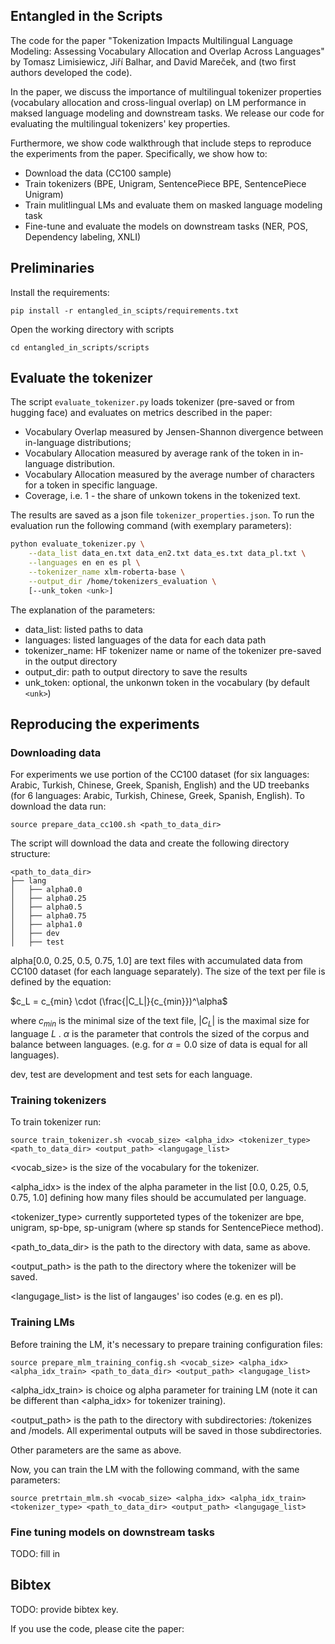 ## Entangled in the Scripts

The code for the paper "Tokenization Impacts Multilingual Language Modeling: Assessing Vocabulary Allocation and Overlap Across Languages" by Tomasz Limisiewicz, Jiří Balhar, and David Mareček, and (two first authors developed the code).


In the paper, we discuss the importance of multilingual tokenizer properties (vocabulary allocation and cross-lingual
overlap) on LM performance in maksed language modeling and downstream tasks. 
We release our code for evaluating the multilingual tokenizers' key properties. 

Furthermore, we show code walkthrough that include steps to reproduce the experiments from the paper. 
Specifically, we show how to:
- Download the data (CC100 sample)
- Train tokenizers (BPE, Unigram, SentencePiece BPE, SentencePiece Unigram)
- Train mulitlingual LMs and evaluate them on masked language modeling task
- Fine-tune and evaluate the models on downstream tasks (NER, POS, Dependency labeling, XNLI)

## Preliminaries

Install the requirements:
```
pip install -r entangled_in_scipts/requirements.txt
```

Open the working directory with scripts
```
cd entangled_in_scripts/scripts
```

## Evaluate the tokenizer

The script `evaluate_tokenizer.py` loads tokenizer (pre-saved or from hugging face) and evaluates on metrics described in the paper:
- Vocabulary Overlap measured by Jensen-Shannon divergence between in-language distributions;
- Vocabulary Allocation measured by average rank of the token in in-language distribution.
- Vocabulary Allocation measured by the average number of characters for a token in specific language.
- Coverage, i.e. 1 - the share of unkown tokens in the tokenized text.

The results are saved as a json file `tokenizer_properties.json`. To run the evaluation run the following command (with exemplary parameters):

```bash
python evaluate_tokenizer.py \
    --data_list data_en.txt data_en2.txt data_es.txt data_pl.txt \
    --languages en en es pl \
    --tokenizer_name xlm-roberta-base \
    --output_dir /home/tokenizers_evaluation \
    [--unk_token <unk>]
```

The explanation of the parameters:
- data_list: listed paths to data
- languages: listed languages of the data for each data path
- tokenizer_name: HF tokenizer name or name of the tokenizer pre-saved in the output directory
- output_dir: path to output directory to save the results
- unk_token: optional, the unkonwn token in the vocabulary (by default `<unk>`)


## Reproducing the experiments

### Downloading data

For experiments we use portion of the CC100 dataset (for six languages: Arabic, Turkish, Chinese, Greek, Spanish, English) and the UD treebanks (for 6 languages: Arabic, Turkish, Chinese, Greek, Spanish, English).
To download the data run:
```
source prepare_data_cc100.sh <path_to_data_dir>
```

The script will download the data and create the following directory structure:
```
<path_to_data_dir>
├── lang
│   ├── alpha0.0
│   ├── alpha0.25
│   ├── alpha0.5
│   ├── alpha0.75
│   ├── alpha1.0
│   ├── dev
│   ├── test
```
alpha[0.0, 0.25, 0.5, 0.75, 1.0] are text files with accumulated data from CC100 dataset (for each language separately). 
The size of the text per file is defined by the equation:


$`c_L = c_{min} \cdot (\frac{|C_L|}{c_{min}})^\alpha`$

where $`c_{min}`$ is the minimal size of the text file, $`|C_L|`$ is the maximal size for language $`L`$ . $`\alpha`$ is the parameter that controls the sized of the corpus and balance between languages. (e.g. for $`\alpha=0.0`$ size of data is equal for all languages).   

dev, test are development and test sets for each language.

### Training tokenizers

To train tokenizer run:
```
source train_tokenizer.sh <vocab_size> <alpha_idx> <tokenizer_type> <path_to_data_dir> <output_path> <langugage_list>
```

<vocab_size> is the size of the vocabulary for the tokenizer.

<alpha_idx> is the index of the alpha parameter in the list [0.0, 0.25, 0.5, 0.75, 1.0] defining how many files should be accumulated per language.

<tokenizer_type> currently supporteted types of the tokenizer are bpe, unigram, sp-bpe, sp-unigram (where sp stands for SentencePiece method).

<path_to_data_dir> is the path to the directory with data, same as above.

<output_path> is the path to the directory where the tokenizer will be saved.

<langugage_list> is the list of langauges' iso codes (e.g. en es pl).


### Training LMs
Before training the LM, it's necessary to prepare training configuration files:

```
source prepare_mlm_training_config.sh <vocab_size> <alpha_idx> <alpha_idx_train> <path_to_data_dir> <output_path> <langugage_list>
```

<alpha_idx_train> is choice og alpha parameter for training LM (note it can be different than <alpha_idx> for tokenizer training).

<output_path> is the path to the directory with subdirectories: /tokenizes and /models. All experimental outputs will
be saved in those subdirectories.

Other parameters are the same as above.

Now, you can train the LM with the following command, with the same parameters:

```
source pretrtain_mlm.sh <vocab_size> <alpha_idx> <alpha_idx_train> <tokenizer_type> <path_to_data_dir> <output_path> <langugage_list>
```

### Fine tuning models on downstream tasks
TODO: fill in

## Bibtex
TODO: provide bibtex key.

If you use the code, please cite the paper:
```bibtex


```